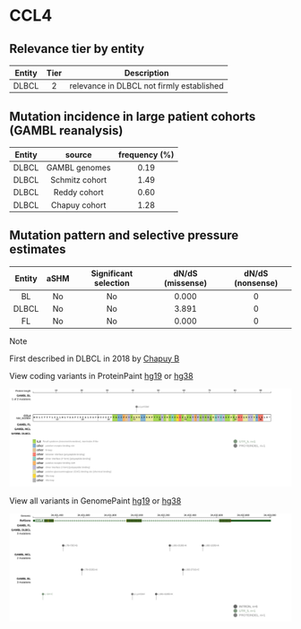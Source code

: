# CCL4

## Relevance tier by entity

|Entity|Tier|Description                              |
|:------:|:----:|-----------------------------------------|
|DLBCL |2   |relevance in DLBCL not firmly established|

## Mutation incidence in large patient cohorts (GAMBL reanalysis)

|Entity|source        |frequency (%)|
|:------:|:--------------:|:-------------:|
|DLBCL |GAMBL genomes |0.19         |
|DLBCL |Schmitz cohort|1.49         |
|DLBCL |Reddy cohort  |0.60         |
|DLBCL |Chapuy cohort |1.28         |

## Mutation pattern and selective pressure estimates

|Entity|aSHM|Significant selection|dN/dS (missense)|dN/dS (nonsense)|
|:------:|:----:|:---------------------:|:----------------:|:----------------:|
|BL    |No  |No                   |0.000           |0               |
|DLBCL |No  |No                   |3.891           |0               |
|FL    |No  |No                   |0.000           |0               |


> [!NOTE]
> First described in DLBCL in 2018 by [Chapuy B](https://pubmed.ncbi.nlm.nih.gov/29713087)


View coding variants in ProteinPaint [hg19](https://www.bcgsc.ca/downloads/morinlab/GAMBL/test/genes/CCL4_protein.html)  or [hg38](https://www.bcgsc.ca/downloads/morinlab/GAMBL/test/genes/CCL4_protein_hg38.html)

![image](images/proteinpaint/CCL4_NM_002984.svg)

View all variants in GenomePaint [hg19](https://www.bcgsc.ca/downloads/morinlab/GAMBL/test/genes/CCL4.html)  or [hg38](https://www.bcgsc.ca/downloads/morinlab/GAMBL/test/genes/CCL4_hg38.html)

![image](images/proteinpaint/CCL4.svg)
